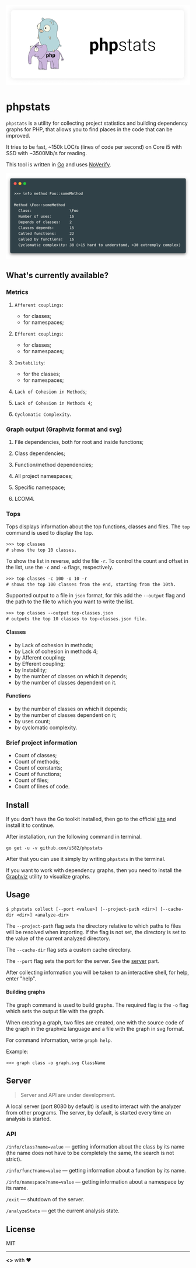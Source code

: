 ![](doc/logo.png)

# phpstats

`phpstats` is a utility for collecting project statistics and building dependency graphs for PHP, that allows you to find places in the code that can be improved.

It tries to be fast, ~150k LOC/s (lines of code per second) on Core i5 with SSD with ~3500Mb/s for reading.

This tool is written in [Go](https://golang.org/) and uses [NoVerify](https://github.com/VKCOM/noverify).

![](doc/screen.png)

## What's currently available?

### Metrics

1. `Afferent couplings`:

   - for classes;
   - for namespaces;

2. `Efferent couplings`:
   - for classes;
   - for namespaces;
   
3. `Instability`:
   - for the classes;
   - for namespaces;
   
4. `Lack of Cohesion in Methods`;
5. `Lack of Cohesion in Methods 4`;
6. `Cyclomatic Complexity`.

### Graph output (Graphviz format and svg)

1. File dependencies, both for root and inside functions;

2. Class dependencies;


3. Function/method dependencies;


4. All project namespaces;


5. Specific namespace;


7. LCOM4.

### Tops

Tops displays information about the top functions, classes and files. The `top` command is used to display the top.

```
>>> top classes
# shows the top 10 classes.
```

To show the list in reverse, add the file `-r`. To control the count and offset in the list, use the `-c` and `-o` flags, respectively.

```
>>> top classes -c 100 -o 10 -r
# shows the top 100 classes from the end, starting from the 10th.
```

Supported output to a file in `json` format, for this add the `--output` flag and the path to the file to which you want to write the list.

```
>>> top classes --output top-classes.json
# outputs the top 10 classes to top-classes.json file.
```

#### Classes

- by Lack of cohesion in methods;
- by Lack of cohesion in methods 4;
- by Afferent coupling;
- by Efferent coupling;
- by Instability;
- by the number of classes on which it depends;
- by the number of classes dependent on it.

#### Functions

- by  the number of classes on which it depends;
- by the number of classes dependent on it;
- by uses count;
- by cyclomatic complexity.

### Brief project information

- Count of classes;
- Count of methods;
- Count of constants;
- Count of functions;
- Count of files;
- Count of lines of code.

## Install

If you don't have the Go toolkit installed, then go to the official [site](https://golang.org/) and install it to continue.

After installation, run the following command in terminal.

```
go get -u -v github.com/i582/phpstats
```

After that you can use it simply by writing `phpstats` in the terminal.

If you want to work with dependency graphs, then you need to install the [Graphviz](https://graphviz.org/download/) utility to visualize graphs.

## Usage

```
$ phpstats collect [--port <value>] [--project-path <dir>] [--cache-dir <dir>] <analyze-dir>
```

The `--project-path` flag sets the directory relative to which paths to files will be resolved when importing. If the flag is not set, the directory is set to the value of the current analyzed directory.

The `--cache-dir` flag sets a custom cache directory.

The `--port` flag sets the port for the server. See the [server](#Server) part.

After collecting information you will be taken to an interactive shell, for help, enter "help".

#### Building graphs

The graph command is used to build graphs. The required flag is the `-o` flag which sets the output file with the graph.

When creating a graph, two files are created, one with the source code of the graph in the graphviz language and a file with the graph in svg format.

For command information, write `graph help`.

Example:

```
>>> graph class -o graph.svg ClassName
```

## Server

> Server and API are under development.

A local server (port 8080 by default) is used to interact with the analyzer from other programs. The server, by default, is started every time an analysis is started.

### API

`/info/class?name=value` — getting information about the class by its name (the name does not have to be completely the same, the search is not strict).

`/info/func?name=value` — getting information about a function by its name.

`/info/namespace?name=value` — getting information about a namespace by its name.

`/exit` — shutdown of the server.

`/analyzeStats` — get the current analysis state.

## License

MIT

---

**<>** with ❤